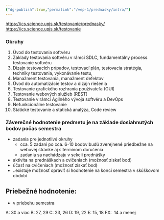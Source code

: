 ```yaml
---
{"dg-publish":true,"permalink":"/vep-1/prednasky/intro/"}
---
```


https://ics.science.upjs.sk/testovanie/prednasky/
https://ics.science.upjs.sk/testovanie

### Okruhy

1.  Úvod do testovania softvéru
2.  Základy testovania softvéru v rámci SDLC, fundamentálny process testovanie softvéru
3.  Dizajn testovacích prípadov, testovací plán, testovacia stratégia, techniky testovania, vykonávanie testu,
4.  Manažment testovania, manažment defektov
5.  Úvod do automatizácie testov a dizajn riešenia
6.  Testovanie grafického rozhrania používateľa (GUI)
7.  Testovanie webových služieb (REST)
8.  Testovanie v rámci Agilného vývoja softvéru a DevOps
9.  Nefunkcionálne testovanie
10.  Statické testovanie a statická analýza, Code review


### Záverečné hodnotenie predmetu je na základe dosiahnutých bodov počas semestra

-   zadania pre jednotlivé okruhy
    -   cca. 5 zadaní po cca. 6-10 bodov budú zverejnené priedbežne na webovej stránke aj s termínom doručenia
    -   zadania sa nachádzaju v sekcii prednášky
-   aktivita na prednáškach a cvičeniach (možnosť ziskať bod)
-   účasť na cvičeniach (možnosť ziskať bod)
-   ..existuje možnosť opraviť si hodnotenie na konci semestra v skúškovom období

## Priebežné hodnotenie:

-   v priebehu semestra

A: 30 a viac
B: 27, 29
C: 23, 26
D: 19, 22
E: 15, 18
FX:  14 a menej
